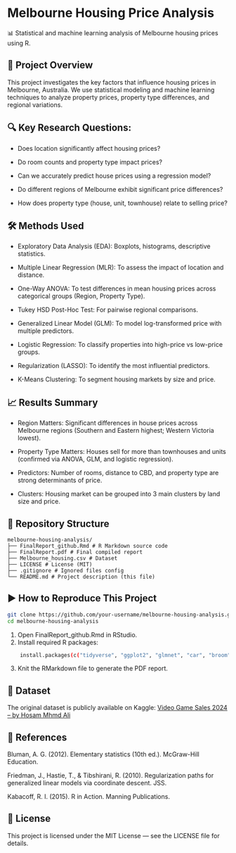 # Melbourne Housing Price Analysis

📊 Statistical and machine learning analysis of Melbourne housing prices using R.

## 📌 Project Overview

This project investigates the key factors that influence housing prices in Melbourne, Australia.
We use statistical modeling and machine learning techniques to analyze property prices, property type differences, and regional variations.

## 🔍 Key Research Questions:

- Does location significantly affect housing prices?

- Do room counts and property type impact prices?

- Can we accurately predict house prices using a regression model?

- Do different regions of Melbourne exhibit significant price differences?

- How does property type (house, unit, townhouse) relate to selling price?

## 🛠 Methods Used

- Exploratory Data Analysis (EDA): Boxplots, histograms, descriptive statistics.

- Multiple Linear Regression (MLR): To assess the impact of location and distance.

- One-Way ANOVA: To test differences in mean housing prices across categorical groups (Region, Property Type).

- Tukey HSD Post-Hoc Test: For pairwise regional comparisons.

- Generalized Linear Model (GLM): To model log-transformed price with multiple predictors.

- Logistic Regression: To classify properties into high-price vs low-price groups.

- Regularization (LASSO): To identify the most influential predictors.

- K-Means Clustering: To segment housing markets by size and price.

## 📈 Results Summary

- Region Matters: Significant differences in house prices across Melbourne regions (Southern and Eastern highest; Western Victoria lowest).

- Property Type Matters: Houses sell for more than townhouses and units (confirmed via ANOVA, GLM, and logistic regression).

- Predictors: Number of rooms, distance to CBD, and property type are strong determinants of price.

- Clusters: Housing market can be grouped into 3 main clusters by land size and price.

## 📂 Repository Structure

```
melbourne-housing-analysis/
├── FinalReport_github.Rmd # R Markdown source code
├── FinalReport.pdf # Final compiled report
├── Melbourne_housing.csv # Dataset
├── LICENSE # License (MIT)
├── .gitignore # Ignored files config
└── README.md # Project description (this file)
```

## ▶️ How to Reproduce This Project

```bash
git clone https://github.com/your-username/melbourne-housing-analysis.git
cd melbourne-housing-analysis
```
1. Open FinalReport_github.Rmd in RStudio.
2. Install required R packages:
```bash
    install.packages(c("tidyverse", "ggplot2", "glmnet", "car", "broom"))
```
3. Knit the RMarkdown file to generate the PDF report.

## 📌 Dataset
The original dataset is publicly available on Kaggle:
[Video Game Sales 2024 – by Hosam Mhmd Ali](https://www.kaggle.com/datasets/ronikmalhotra/melbourne-housing-dataset)

## 📜 References

Bluman, A. G. (2012). Elementary statistics (10th ed.). McGraw-Hill Education.

Friedman, J., Hastie, T., & Tibshirani, R. (2010). Regularization paths for generalized linear models via coordinate descent. JSS.

Kabacoff, R. I. (2015). R in Action. Manning Publications.

## 🔑 License

This project is licensed under the MIT License — see the LICENSE file for details.
